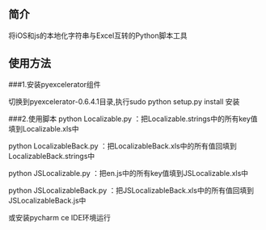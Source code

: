## 简介
将iOS和js的本地化字符串与Excel互转的Python脚本工具

## 使用方法

###1.安装pyexcelerator组件

切换到pyexcelerator-0.6.4.1目录,执行sudo python setup.py install 安装

###2.使用脚本
python Localizable.py  ：把Localizable.strings中的所有key值填到Localizable.xls中

python LocalizableBack.py  ：把LocalizableBack.xls中的所有值回填到LocalizableBack.strings中

python JSLocalizable.py  ：把en.js中的所有key值填到JSLocalizable.xls中

python JSLocalizableBack.py  ：把JSLocalizableBack.xls中的所有值回填到JSLocalizableBack.js中

或安装pycharm ce IDE环境运行
